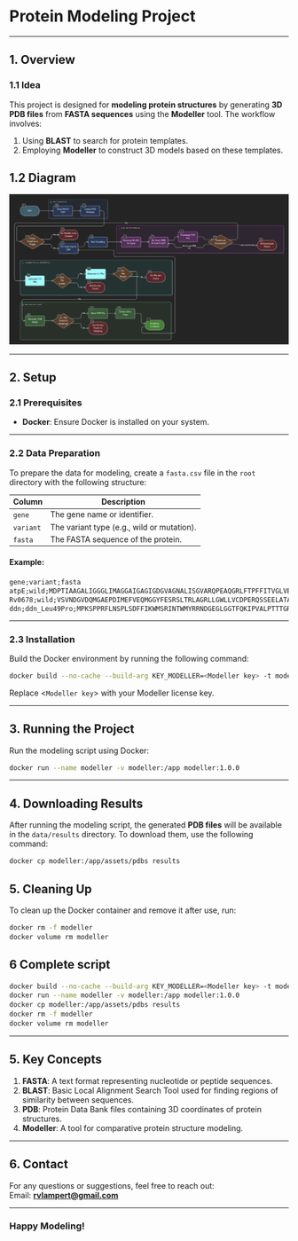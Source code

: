 # Protein Modeling Project

---

## 1. Overview

### 1.1 Idea

This project is designed for **modeling protein structures** by generating **3D PDB files** from **FASTA sequences** using the **Modeller** tool. The workflow involves:

1. Using **BLAST** to search for protein templates.
2. Employing **Modeller** to construct 3D models based on these templates.



## 1.2 Diagram

![Protein Modeling Workflow](image.png)

---

## 2. Setup

### 2.1 Prerequisites
- **Docker**: Ensure Docker is installed on your system.

---

### 2.2 Data Preparation

To prepare the data for modeling, create a ```fasta.csv``` file in the ```root``` directory with the following structure:

| Column      | Description                                                                 |
|-------------|-----------------------------------------------------------------------------|
| ```gene```      | The gene name or identifier.                                               |
| ```variant```   | The variant type (e.g., wild or mutation).                                 |
| ```fasta```     | The FASTA sequence of the protein.                                         |

#### Example:
```csv
gene;variant;fasta
atpE;wild;MDPTIAAGALIGGGLIMAGGAIGAGIGDGVAGNALISGVARQPEAQGRLFTPFFITVGLVEAAYFINLAFMALFVFATPVK;
Rv0678;wild;VSVNDGVDQMGAEPDIMEFVEQMGGYFESRSLTRLAGRLLGWLLVCDPERQSSEELATALAASSGGISTNARMLIQFGFIERLAVAGDRRTYFRLRPNAFAAGERERIRAMAELQDLADVGLRALGDAPPQRSRRLREMRDLLAYMENVVSDALGRYSQRTGEDD;
ddn;ddn_Leu49Pro;MPKSPPRFLNSPLSDFFIKWMSRINTWMYRRNDGEGLGGTFQKIPVALPTTTGRKTGQPRVNPLYFLRDGGRVIVAASKGGAEKNPMWYLNLKANPKVQVQIKKEVLDLTARDATDEERAEYWPQLVTMYPSYQDYQSWTDRTIPIVVCEP;
```
---

### 2.3 Installation

Build the Docker environment by running the following command:

```sh
docker build --no-cache --build-arg KEY_MODELLER=<Modeller key> -t modeller:1.0.0 .
```

Replace <```Modeller key```> with your Modeller license key.

---

## 3. Running the Project

Run the modeling script using Docker:

```sh
docker run --name modeller -v modeller:/app modeller:1.0.0
```

---

## 4. Downloading Results

After running the modeling script, the generated **PDB files** will be available in the ```data/results``` directory. To download them, use the following command:

```sh
docker cp modeller:/app/assets/pdbs results
```

## 5. Cleaning Up
To clean up the Docker container and remove it after use, run:

```sh
docker rm -f modeller
docker volume rm modeller
```

## 6 Complete script
```sh
docker build --no-cache --build-arg KEY_MODELLER=<Modeller key> -t modeller:1.0.0 .
docker run --name modeller -v modeller:/app modeller:1.0.0
docker cp modeller:/app/assets/pdbs results
docker rm -f modeller
docker volume rm modeller
```
---

## 5. Key Concepts

1. **FASTA**: A text format representing nucleotide or peptide sequences.
2. **BLAST**: Basic Local Alignment Search Tool used for finding regions of similarity between sequences.
3. **PDB**: Protein Data Bank files containing 3D coordinates of protein structures.
4. **Modeller**: A tool for comparative protein structure modeling.

---

## 6. Contact

For any questions or suggestions, feel free to reach out:  
Email: **[rvlampert@gmail.com](mailto:rvlampert@gmail.com)**

---

### Happy Modeling!